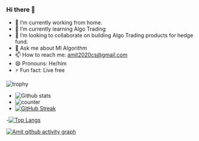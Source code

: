 ### Hi there 👋

- 🔭 I’m currently working from home.
- 🌱 I’m currently learning Algo Trading
- 👯 I’m looking to collaborate on building Algo Trading products for hedge fund.
- 💬 Ask me about  Ml Algorithm 
- 📫 How to reach me: amit2020cs@gmail.com
- 😄 Pronouns: He/him
- ⚡ Fun fact: Live free

![trophy](https://github-profile-trophy.vercel.app/?username=amit2020cs&theme=vue)
- ![Github stats](https://github-readme-stats.vercel.app/api?username=amit2020cs&theme=vue)
- ![counter](https://enmx36bedw043ya.m.pipedream.net)
- [![GitHub Streak](https://github-readme-streak-stats.herokuapp.com/?user=amit2020cs&theme=vue)](https://git.io/streak-stats)

-[![Top Langs](https://github-readme-stats.vercel.app/api/top-langs/?username=amit2020cs&layout=compact&theme=vue)](https://github.com/anuraghazra/github-readme-stats)

[![Amit github activity graph](https://activity-graph.herokuapp.com/graph?username=amit2020cs&theme=vue)](https://github.com/amit2020cs/github-readme-activity-graph)
<!-- ![My github stats](https://github-readme-stats.vercel.app/api?username=amit2020cs&layout=compact&theme=vue&show_icons=true&title_color=fff&icon_color=79ff97&text_color=9f9f9f&bg_color=151515&count_private=true&width=40%&align=left) 
<center><img src="https://logimp.files.wordpress.com/2019/01/viral-p-1.gif?w=736&zoom=2" align="right" width="30%"></center>




 -->
